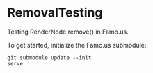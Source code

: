 RemovalTesting
==============
Testing RenderNode.remove() in Famo.us.

To get started, initialize the Famo.us submodule:

```
git submodule update --init
serve 
```
